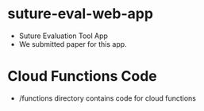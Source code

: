 # suture-eval-web-app
- Suture Evaluation Tool App
- We submitted paper for this app.
# Cloud Functions Code
- /functions directory contains code for cloud functions
